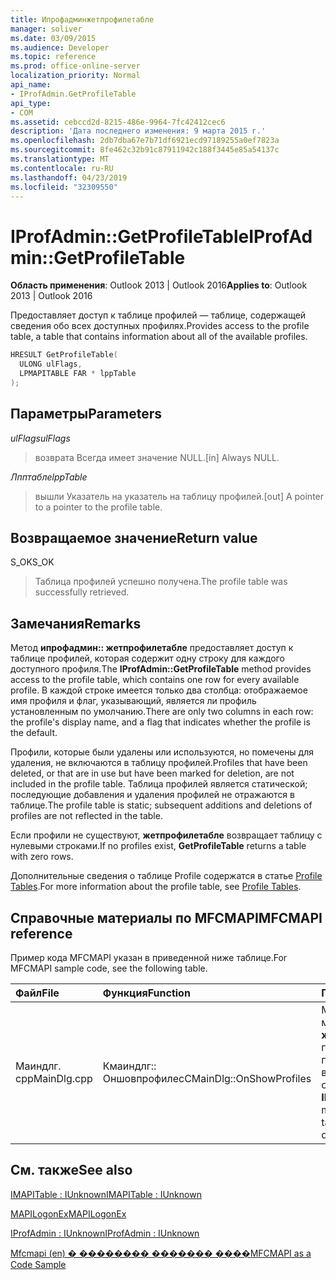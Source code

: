 ```yaml
---
title: Ипрофадминжетпрофилетабле
manager: soliver
ms.date: 03/09/2015
ms.audience: Developer
ms.topic: reference
ms.prod: office-online-server
localization_priority: Normal
api_name:
- IProfAdmin.GetProfileTable
api_type:
- COM
ms.assetid: cebccd2d-8215-486e-9964-7fc42412cec6
description: 'Дата последнего изменения: 9 марта 2015 г.'
ms.openlocfilehash: 2db7dba67e7b71df6921ecd97189255a0ef7823a
ms.sourcegitcommit: 8fe462c32b91c87911942c188f3445e85a54137c
ms.translationtype: MT
ms.contentlocale: ru-RU
ms.lasthandoff: 04/23/2019
ms.locfileid: "32309550"
---
```

# <a name="iprofadmingetprofiletable"></a><span data-ttu-id="07996-103">IProfAdmin::GetProfileTable</span><span class="sxs-lookup"><span data-stu-id="07996-103">IProfAdmin::GetProfileTable</span></span>

  
  
<span data-ttu-id="07996-104">**Область применения**: Outlook 2013 | Outlook 2016</span><span class="sxs-lookup"><span data-stu-id="07996-104">**Applies to**: Outlook 2013 | Outlook 2016</span></span> 
  
<span data-ttu-id="07996-105">Предоставляет доступ к таблице профилей — таблице, содержащей сведения обо всех доступных профилях.</span><span class="sxs-lookup"><span data-stu-id="07996-105">Provides access to the profile table, a table that contains information about all of the available profiles.</span></span>
  
```cpp
HRESULT GetProfileTable(
  ULONG ulFlags,
  LPMAPITABLE FAR * lppTable
);
```

## <a name="parameters"></a><span data-ttu-id="07996-106">Параметры</span><span class="sxs-lookup"><span data-stu-id="07996-106">Parameters</span></span>

 <span data-ttu-id="07996-107">_ulFlags_</span><span class="sxs-lookup"><span data-stu-id="07996-107">_ulFlags_</span></span>
  
> <span data-ttu-id="07996-108">возврата Всегда имеет значение NULL.</span><span class="sxs-lookup"><span data-stu-id="07996-108">[in] Always NULL.</span></span>
    
 <span data-ttu-id="07996-109">_Лпптабле_</span><span class="sxs-lookup"><span data-stu-id="07996-109">_lppTable_</span></span>
  
> <span data-ttu-id="07996-110">вышли Указатель на указатель на таблицу профилей.</span><span class="sxs-lookup"><span data-stu-id="07996-110">[out] A pointer to a pointer to the profile table.</span></span>
    
## <a name="return-value"></a><span data-ttu-id="07996-111">Возвращаемое значение</span><span class="sxs-lookup"><span data-stu-id="07996-111">Return value</span></span>

<span data-ttu-id="07996-112">S_OK</span><span class="sxs-lookup"><span data-stu-id="07996-112">S_OK</span></span> 
  
> <span data-ttu-id="07996-113">Таблица профилей успешно получена.</span><span class="sxs-lookup"><span data-stu-id="07996-113">The profile table was successfully retrieved.</span></span>
    
## <a name="remarks"></a><span data-ttu-id="07996-114">Замечания</span><span class="sxs-lookup"><span data-stu-id="07996-114">Remarks</span></span>

<span data-ttu-id="07996-115">Метод **ипрофадмин:: жетпрофилетабле** предоставляет доступ к таблице профилей, которая содержит одну строку для каждого доступного профиля.</span><span class="sxs-lookup"><span data-stu-id="07996-115">The **IProfAdmin::GetProfileTable** method provides access to the profile table, which contains one row for every available profile.</span></span> <span data-ttu-id="07996-116">В каждой строке имеется только два столбца: отображаемое имя профиля и флаг, указывающий, является ли профиль установленным по умолчанию.</span><span class="sxs-lookup"><span data-stu-id="07996-116">There are only two columns in each row: the profile's display name, and a flag that indicates whether the profile is the default.</span></span> 
  
<span data-ttu-id="07996-117">Профили, которые были удалены или используются, но помечены для удаления, не включаются в таблицу профилей.</span><span class="sxs-lookup"><span data-stu-id="07996-117">Profiles that have been deleted, or that are in use but have been marked for deletion, are not included in the profile table.</span></span> <span data-ttu-id="07996-118">Таблица профилей является статической; последующие добавления и удаления профилей не отражаются в таблице.</span><span class="sxs-lookup"><span data-stu-id="07996-118">The profile table is static; subsequent additions and deletions of profiles are not reflected in the table.</span></span> 
  
<span data-ttu-id="07996-119">Если профили не существуют, **жетпрофилетабле** возвращает таблицу с нулевыми строками.</span><span class="sxs-lookup"><span data-stu-id="07996-119">If no profiles exist, **GetProfileTable** returns a table with zero rows.</span></span> 
  
<span data-ttu-id="07996-120">Дополнительные сведения о таблице Profile содержатся в статье [Profile Tables](profile-tables.md).</span><span class="sxs-lookup"><span data-stu-id="07996-120">For more information about the profile table, see [Profile Tables](profile-tables.md).</span></span> 
  
## <a name="mfcmapi-reference"></a><span data-ttu-id="07996-121">Справочные материалы по MFCMAPI</span><span class="sxs-lookup"><span data-stu-id="07996-121">MFCMAPI reference</span></span>

<span data-ttu-id="07996-122">Пример кода MFCMAPI указан в приведенной ниже таблице.</span><span class="sxs-lookup"><span data-stu-id="07996-122">For MFCMAPI sample code, see the following table.</span></span>
  
|<span data-ttu-id="07996-123">**Файл**</span><span class="sxs-lookup"><span data-stu-id="07996-123">**File**</span></span>|<span data-ttu-id="07996-124">**Функция**</span><span class="sxs-lookup"><span data-stu-id="07996-124">**Function**</span></span>|<span data-ttu-id="07996-125">**Примечание**</span><span class="sxs-lookup"><span data-stu-id="07996-125">**Comment**</span></span>|
|:-----|:-----|:-----|
|<span data-ttu-id="07996-126">Маиндлг. cpp</span><span class="sxs-lookup"><span data-stu-id="07996-126">MainDlg.cpp</span></span>  <br/> |<span data-ttu-id="07996-127">Кмаиндлг:: Оншовпрофилес</span><span class="sxs-lookup"><span data-stu-id="07996-127">CMainDlg::OnShowProfiles</span></span>  <br/> |<span data-ttu-id="07996-128">MFCMAPI использует метод **ипрофадмин:: жетпрофилетабле** , чтобы получить таблицу профилей, отображаемую в новом диалоговом окне.</span><span class="sxs-lookup"><span data-stu-id="07996-128">MFCMAPI uses the **IProfAdmin::GetProfileTable** method to get the profile table to display in a new dialog box.</span></span>  <br/> |
   
## <a name="see-also"></a><span data-ttu-id="07996-129">См. также</span><span class="sxs-lookup"><span data-stu-id="07996-129">See also</span></span>



[<span data-ttu-id="07996-130">IMAPITable : IUnknown</span><span class="sxs-lookup"><span data-stu-id="07996-130">IMAPITable : IUnknown</span></span>](imapitableiunknown.md)
  
[<span data-ttu-id="07996-131">MAPILogonEx</span><span class="sxs-lookup"><span data-stu-id="07996-131">MAPILogonEx</span></span>](mapilogonex.md)
  
[<span data-ttu-id="07996-132">IProfAdmin : IUnknown</span><span class="sxs-lookup"><span data-stu-id="07996-132">IProfAdmin : IUnknown</span></span>](iprofadminiunknown.md)


[<span data-ttu-id="07996-133">Mfcmapi (en) � �������� ������� ����</span><span class="sxs-lookup"><span data-stu-id="07996-133">MFCMAPI as a Code Sample</span></span>](mfcmapi-as-a-code-sample.md)

